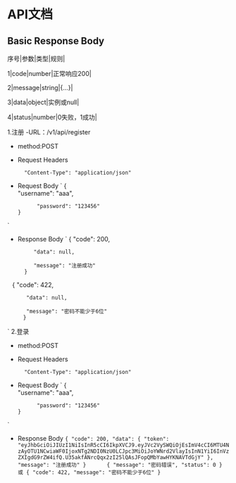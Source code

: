 # API文档
## Basic Response Body

序号|参数|类型|规则|

1|code|number|正常响应200|

2|message|string|{...}|

3|data|object|实例或null|

4|status|number|0失败，1成功|

1.注册
-URL：/v1/api/register
-  method:POST

- Request Headers

        "Content-Type": "application/json"

- Request Body
`
      {  
            "username": "aaa",  
    
            "password": "123456"    
      }
`
- Response Body
` 
        {
           "code": 200,
           
           "data": null,
           
           "message": "注册成功"
        }
`
`
        {
          "code": 422,
          
          "data": null,
          
          "message": "密码不能少于6位"
         }
`
2.登录
-  method:POST

- Request Headers

        "Content-Type": "application/json"

- Request Body
`
      {  
            "username": "aaa",  
    
            "password": "123456"    
      }
`
- Response Body
`
        {
        "code": 200,
        "data": {
        "token":      "eyJhbGciOiJIUzI1NiIsInR5cCI6IkpXVCJ9.eyJVc2VySWQiOjEsImV4cCI6MTU4NzAyOTU1NCwiaWF0IjoxNTg2NDI0NzU0LCJpc3MiOiJoYWNrd2VlayIsInN1YiI6InVzZXIgdG9rZW4ifQ.U35akfANrcQqx2zI25lQAsJFopQMbYawHYKNAVTdGjY"
        },
        "message": "注册成功"
        }
`
`      
       {
      "message": "密码错误",
      "status": 0
        }
        或
       {
        "code": 422,
        "message": "密码不能少于6位"
        }
`     
        
        
        
        
        
